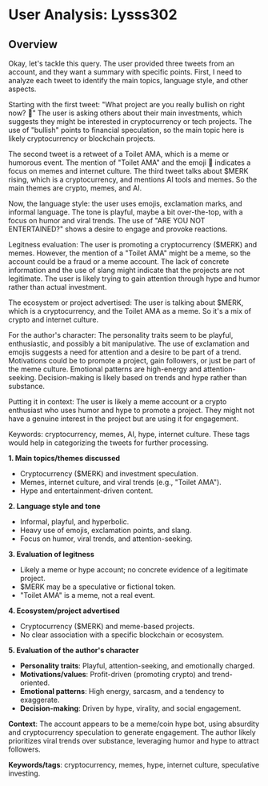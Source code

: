 # User Analysis: Lysss302

## Overview

<think>
Okay, let's tackle this query. The user provided three tweets from an account, and they want a summary with specific points. First, I need to analyze each tweet to identify the main topics, language style, and other aspects.

Starting with the first tweet: "What project are you really bullish on right now? 💭" The user is asking others about their main investments, which suggests they might be interested in cryptocurrency or tech projects. The use of "bullish" points to financial speculation, so the main topic here is likely cryptocurrency or blockchain projects.

The second tweet is a retweet of a Toilet AMA, which is a meme or humorous event. The mention of "Toilet AMA" and the emoji 🚽 indicates a focus on memes and internet culture. The third tweet talks about $MERK rising, which is a cryptocurrency, and mentions AI tools and memes. So the main themes are crypto, memes, and AI.

Now, the language style: the user uses emojis, exclamation marks, and informal language. The tone is playful, maybe a bit over-the-top, with a focus on humor and viral trends. The use of "ARE YOU NOT ENTERTAINED?" shows a desire to engage and provoke reactions.

Legitness evaluation: The user is promoting a cryptocurrency ($MERK) and memes. However, the mention of a "Toilet AMA" might be a meme, so the account could be a fraud or a meme account. The lack of concrete information and the use of slang might indicate that the projects are not legitimate. The user is likely trying to gain attention through hype and humor rather than actual investment.

The ecosystem or project advertised: The user is talking about $MERK, which is a cryptocurrency, and the Toilet AMA as a meme. So it's a mix of crypto and internet culture.

For the author's character: The personality traits seem to be playful, enthusiastic, and possibly a bit manipulative. The use of exclamation and emojis suggests a need for attention and a desire to be part of a trend. Motivations could be to promote a project, gain followers, or just be part of the meme culture. Emotional patterns are high-energy and attention-seeking. Decision-making is likely based on trends and hype rather than substance.

Putting it in context: The user is likely a meme account or a crypto enthusiast who uses humor and hype to promote a project. They might not have a genuine interest in the project but are using it for engagement.

Keywords: cryptocurrency, memes, AI, hype, internet culture. These tags would help in categorizing the tweets for further processing.
</think>

**1. Main topics/themes discussed**  
- Cryptocurrency ($MERK) and investment speculation.  
- Memes, internet culture, and viral trends (e.g., "Toilet AMA").  
- Hype and entertainment-driven content.  

**2. Language style and tone**  
- Informal, playful, and hyperbolic.  
- Heavy use of emojis, exclamation points, and slang.  
- Focus on humor, viral trends, and attention-seeking.  

**3. Evaluation of legitness**  
- Likely a meme or hype account; no concrete evidence of a legitimate project.  
- $MERK may be a speculative or fictional token.  
- "Toilet AMA" is a meme, not a real event.  

**4. Ecosystem/project advertised**  
- Cryptocurrency ($MERK) and meme-based projects.  
- No clear association with a specific blockchain or ecosystem.  

**5. Evaluation of the author's character**  
- **Personality traits**: Playful, attention-seeking, and emotionally charged.  
- **Motivations/values**: Profit-driven (promoting crypto) and trend-oriented.  
- **Emotional patterns**: High energy, sarcasm, and a tendency to exaggerate.  
- **Decision-making**: Driven by hype, virality, and social engagement.  

**Context**: The account appears to be a meme/coin hype bot, using absurdity and cryptocurrency speculation to generate engagement. The author likely prioritizes viral trends over substance, leveraging humor and hype to attract followers.  

**Keywords/tags**: cryptocurrency, memes, hype, internet culture, speculative investing.